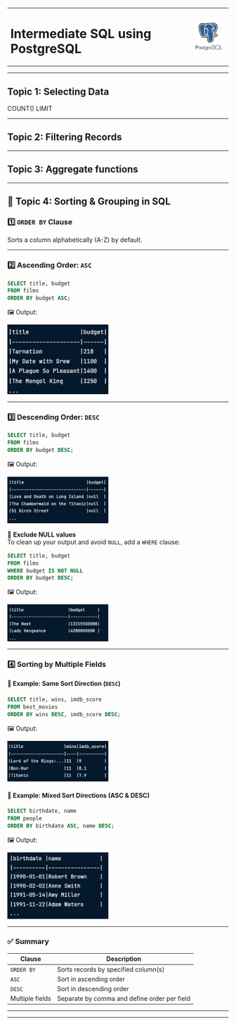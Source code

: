 <table align="center">
  <tr>
    <td valign="middle">
      <h1>Intermediate SQL using PostgreSQL</h1>
    </td>
    <td valign="middle">
      <img src="postgresql_LOGO.JPG" alt="PostgreSQL logo" width="100" />
    </td>
  </tr>
</table>

---
## Topic 1: Selecting Data

COUNT()
LIMIT



---
## Topic 2: Filtering Records






---
## Topic 3: Aggregate functions







---
## 📘 Topic 4: Sorting & Grouping in SQL

### 1️⃣ `ORDER BY` Clause  
Sorts a column alphabetically (A-Z) by default.

---

### 2️⃣ Ascending Order: `ASC`

```sql
SELECT title, budget
FROM films
ORDER BY budget ASC;
```

🖼️ Output:  
<p align="left">
  <img src="output_ASC.JPG" alt="output ASC" width="230">
</p>

---

### 3️⃣ Descending Order: `DESC`

```sql
SELECT title, budget
FROM films
ORDER BY budget DESC;
```

🖼️ Output:  
<p align="left">
  <img src="output_DESC.JPG" alt="output DESC" width="230">
</p>

📝 **Exclude NULL values**  
To clean up your output and avoid `NULL`, add a `WHERE` clause:

```sql
SELECT title, budget
FROM films
WHERE budget IS NOT NULL 
ORDER BY budget DESC;
```

🖼️ Output:  
<p align="left">
  <img src="output_DESC_2.JPG" alt="output DESC without nulls" width="230">
</p>

---

### 4️⃣ Sorting by Multiple Fields

#### 🔹 Example: Same Sort Direction (`DESC`)

```sql
SELECT title, wins, imdb_score
FROM best_movies
ORDER BY wins DESC, imdb_score DESC;
```

🖼️ Output:  
<p align="left">
  <img src="output_mult_field1.JPG" alt="output multiple fields DESC" width="230">
</p>

#### 🔸 Example: Mixed Sort Directions (ASC & DESC)

```sql
SELECT birthdate, name
FROM people
ORDER BY birthdate ASC, name DESC;
```

🖼️ Output:  
<p align="left">
  <img src="output_mult_field2.JPG" alt="output mixed sort" width="230">
</p>

---

### ✅ Summary

| Clause | Description |
|--------|-------------|
| `ORDER BY` | Sorts records by specified column(s) |
| `ASC` | Sort in ascending order |
| `DESC` | Sort in descending order |
| Multiple fields | Separate by comma and define order per field |

---









  
---
